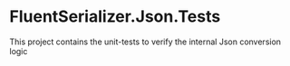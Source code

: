 ﻿# FluentSerializer.Json.Tests

This project contains the unit-tests to verify the internal Json conversion logic